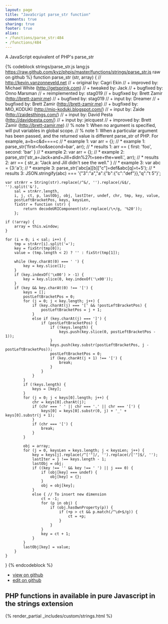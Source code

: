 ```yaml
---
layout: page
title: "JavaScript parse_str function"
comments: true
sharing: true
footer: true
alias:
- /functions/parse_str:484
- /functions/484
---
```

<!-- Generated by Rakefile:build -->
A JavaScript equivalent of PHP's parse_str

{% codeblock strings/parse_str.js lang:js https://raw.github.com/kvz/phpjs/master/functions/strings/parse_str.js raw on github %}
function parse_str (str, array) {
    // http://kevin.vanzonneveld.net
    // +   original by: Cagri Ekin
    // +   improved by: Michael White (http://getsprink.com)
    // +    tweaked by: Jack
    // +   bugfixed by: Onno Marsman
    // +   reimplemented by: stag019
    // +   bugfixed by: Brett Zamir (http://brett-zamir.me)
    // +   bugfixed by: stag019
    // +   input by: Dreamer
    // +   bugfixed by: Brett Zamir (http://brett-zamir.me)
    // +   bugfixed by: MIO_KODUKI (http://mio-koduki.blogspot.com/)
    // +   input by: Zaide (http://zaidesthings.com/)
    // +   input by: David Pesta (http://davidpesta.com/)
    // +   input by: jeicquest
    // +   improved by: Brett Zamir (http://brett-zamir.me)
    // %        note 1: When no argument is specified, will put variables in global scope.
    // %        note 1: When a particular argument has been passed, and the returned value is different parse_str of PHP. For example, a=b=c&d====c
    // *     example 1: var arr = {};
    // *     example 1: parse_str('first=foo&second=bar', arr);
    // *     results 1: arr == { first: 'foo', second: 'bar' }
    // *     example 2: var arr = {};
    // *     example 2: parse_str('str_a=Jack+and+Jill+didn%27t+see+the+well.', arr);
    // *     results 2: arr == { str_a: "Jack and Jill didn't see the well." }
    // *     example 3: var abc = {3:'a'}; 
    // *     example 3: parse_str('abc[a][b]["c"]=def&abc[q]=t+5');
    // *     results 3: JSON.stringify(abc) === '{"3":"a","a":{"b":{"c":"def"}},"q":"t 5"}';
    

    var strArr = String(str).replace(/^&/, '').replace(/&$/, '').split('&'),
        sal = strArr.length,
        i, j, ct, p, lastObj, obj, lastIter, undef, chr, tmp, key, value, 
        postLeftBracketPos, keys, keysLen,
        fixStr = function (str) {
            return decodeURIComponent(str.replace(/\+/g, '%20'));
        };

    if (!array) {
        array = this.window;
    }

    for (i = 0; i < sal; i++) {
        tmp = strArr[i].split('=');
        key = fixStr(tmp[0]);
		value = (tmp.length < 2) ? '' : fixStr(tmp[1]);
        
        while (key.charAt(0) === ' ') {
            key = key.slice(1);
        }
        if (key.indexOf('\x00') > -1) {
            key = key.slice(0, key.indexOf('\x00'));
        }
        if (key && key.charAt(0) !== '[') {
            keys = [];
            postLeftBracketPos = 0;
            for (j = 0; j < key.length; j++) {
                if (key.charAt(j) === '[' && !postLeftBracketPos) {
                    postLeftBracketPos = j + 1;
                }
                else if (key.charAt(j) === ']') {
                    if (postLeftBracketPos) {
                        if (!keys.length) {
                            keys.push(key.slice(0, postLeftBracketPos - 1));
                        }
                        keys.push(key.substr(postLeftBracketPos, j - postLeftBracketPos));
                        postLeftBracketPos = 0;
                        if (key.charAt(j + 1) !== '[') {
                            break;
                        }
                    }
                }
            }
            if (!keys.length) {
                keys = [key];
            }
            for (j = 0; j < keys[0].length; j++) {
                chr = keys[0].charAt(j);
                if (chr === ' ' || chr === '.' || chr === '[') {
                    keys[0] = keys[0].substr(0, j) + '_' + keys[0].substr(j + 1);
                }
                if (chr === '[') {
                    break;
                }
            }
            
            obj = array;
            for (j = 0, keysLen = keys.length; j < keysLen; j++) {
                key = keys[j].replace(/^['"]/, '').replace(/['"]$/, '');
                lastIter = j !== keys.length - 1;
                lastObj = obj;
                if ((key !== '' && key !== ' ') || j === 0) {
                    if (obj[key] === undef) {
                        obj[key] = {};
                    }
                    obj = obj[key];
                }
                else { // To insert new dimension
                    ct = -1;
                    for (p in obj) {
                        if (obj.hasOwnProperty(p)) {
                            if (+p > ct && p.match(/^\d+$/g)) {
                                ct = +p;
                            }
                        }
                    }
                    key = ct + 1;
                }
            } 
            lastObj[key] = value;
        }
    }
}
{% endcodeblock %}

 - [view on github](https://github.com/kvz/phpjs/blob/master/functions/strings/parse_str.js)
 - [edit on github](https://github.com/kvz/phpjs/edit/master/functions/strings/parse_str.js)

## PHP functions in available in pure Javascript in the strings extension
{% render_partial _includes/custom/strings.html %}
